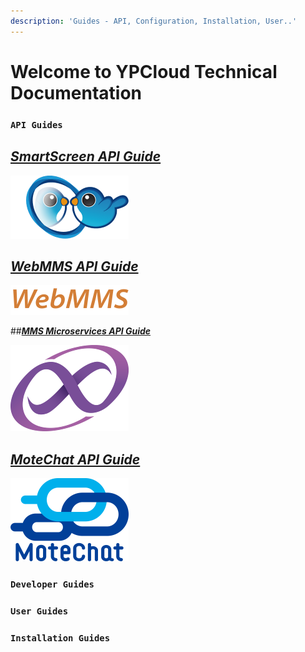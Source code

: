 ```yaml
---
description: 'Guides - API, Configuration, Installation, User..'
---
```


# Welcome to YPCloud Technical Documentation

### `API Guides`

## [_**SmartScreen API Guide**_](https://gitbook.ypcloud.com/smartscreen-api-guide/)

![](.gitbook/assets/ss.png/)

## [_**WebMMS API Guide**_](https://gitbook.ypcloud.com/webmms-api-guide/)

![](.gitbook/assets/webmms_s.png)

##[_**MMS Microservices  API Guide**_](https://gitbook.ypcloud.com/mms-microservices-api-guide/)

![](.gitbook/assets/mms_s.png)

## [_**MoteChat API Guide**_](https://gitbook.ypcloud.com/motechat-api-guide/)

![](.gitbook/assets/mc_s.png)

### `Developer Guides`

### `User Guides`

### `Installation Guides`



 



